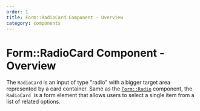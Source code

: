 ```yaml
---
order: 1
title: Form::RadioCard Component - Overview
category: components
---
```


# Form::RadioCard Component - Overview

The `RadioCard` is an input of type "radio" with a bigger target area represented by a card container. Same as the [`Form::Radio`](/components/form/radio/) component, the `RadioCard` ​​ is a form element that allows users to select a single item from a list of related options.
